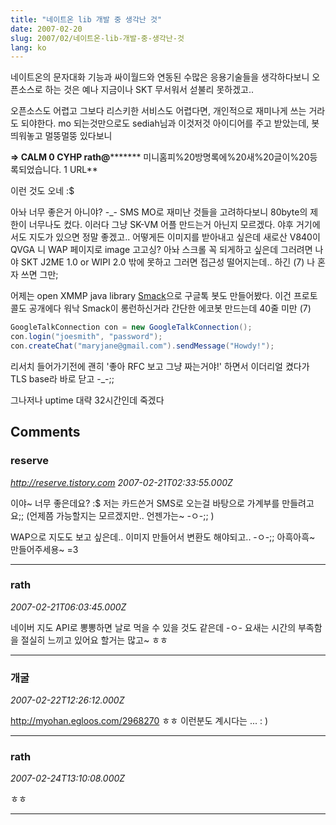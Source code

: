 ```yaml
---
title: "네이트온 lib 개발 중 생각난 것"
date: 2007-02-20
slug: 2007/02/네이트온-lib-개발-중-생각난-것
lang: ko
---
```


네이트온의 문자대화 기능과 싸이월드와 연동된 수많은 응용기술들을 생각하다보니
오픈소스로 하는 것은 예나 지금이나 SKT 무서워서 섣불리 못하겠고.. 

오픈소스도 어렵고 그보다 리스키한 서비스도 어렵다면, 개인적으로 재미나게 쓰는 거라도 되야한다.
mo 되는것만으로도 sediah님과 이것저것 아이디어를 주고 받았는데, 봇 띄워놓고 멀뚱멀뚱 있다보니

**=> CALM 0 CYHP rath@********* 미니홈피%20방명록에%20새%20글이%20등록되었습니다. 1 URL**

이런 것도 오네 :$

아놔 너무 좋은거 아니야? -_- SMS MO로 재미난 것들을 고려하다보니 80byte의 제한이 너무나도 컸다.
이러다 그냥 SK-VM 어플 만드는거 아닌지 모르겠다. 야후 거기에서도 지도가 있으면 정말 좋겠고..
어떻게든 이미지를 받아내고 싶은데 새로산 V840이 QVGA 니 WAP 페이지로 image 고고싱?
아놔 스크롤 꼭 되게하고 싶은데 그러려면 나야 SKT J2ME 1.0 or WIPI 2.0 밖에 못하고 
그러면 접근성 떨어지는데.. 하긴 (7) 나 혼자 쓰면 그만;

어제는 open XMMP java library [Smack](http://www.jivesoftware.org/smack/smack_gtalk.jsp)으로 구글톡 봇도 만들어봤다. 이건 프로토콜도 공개에다 워낙 Smack이 롱런하신거라 간단한 에코봇 만드는데 40줄 미만 (7)


```java
GoogleTalkConnection con = new GoogleTalkConnection();
con.login("joesmith", "password");
con.createChat("maryjane@gmail.com").sendMessage("Howdy!");
```


리서치 들어가기전에 괜히 '좋아 RFC 보고 그냥 짜는거야!' 하면서 이더리얼 켰다가 TLS base라 바로 닫고 -_-;;

그나저나 uptime 대략 32시간인데 죽겠다

## Comments

### reserve
*http://reserve.tistory.com*
*2007-02-21T02:33:55.000Z*

이야~ 너무 좋은데요? :$
저는 카드쓴거 SMS로 오는걸 바탕으로 가계부를 만들려고요;;
(언제쯤 가능할지는 모르겠지만.. 언젠가는~ -ㅇ-;; )

WAP으로 지도도 보고 싶은데.. 이미지 만들어서 변환도 해야되고.. -ㅇ-;;
아흑아흑~ 만들어주세용~ =3

---

### rath
*2007-02-21T06:03:45.000Z*

네이버 지도 API로 뽕뽕하면 날로 먹을 수 있을 것도 같은데 -ㅇ-
요새는 시간의 부족함을 절실히 느끼고 있어요 할거는 많고~ ㅎㅎ

---

### 개굴
*2007-02-22T12:26:12.000Z*

http://myohan.egloos.com/2968270 
ㅎㅎ 이런분도 계시다는 ... : )

---

### rath
*2007-02-24T13:10:08.000Z*

ㅎㅎ

---

